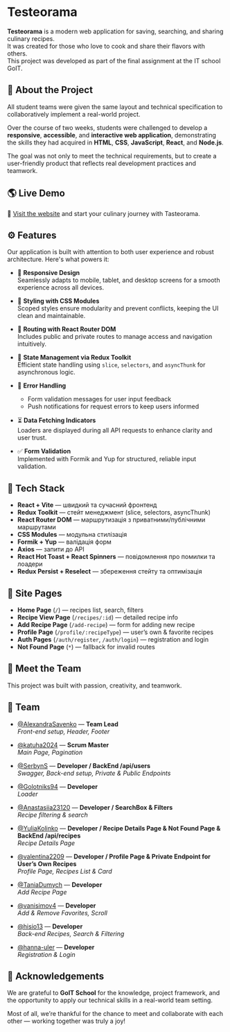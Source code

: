 # Testeorama

**Testeorama** is a modern web application for saving, searching, and sharing culinary recipes.  
It was created for those who love to cook and share their flavors with others.  
This project was developed as part of the final assignment at the IT school GoIT.

## 📌 About the Project

All student teams were given the same layout and technical specification to collaboratively implement a real-world project.

Over the course of two weeks, students were challenged to develop a **responsive**, **accessible**, and **interactive web application**, demonstrating the skills they had acquired in **HTML**, **CSS**, **JavaScript**, **React**, and **Node.js**.

The goal was not only to meet the technical requirements, but to create a user-friendly product that reflects real development practices and teamwork.


## 🌎 Live Demo
🚀 [Visit the website](https://cavabanga-fe-beta.vercel.app/) and start your culinary journey with Tasteorama.

## ⚙️ Features 

Our application is built with attention to both user experience and robust architecture. Here's what powers it:

- 📱 **Responsive Design**  
  Seamlessly adapts to mobile, tablet, and desktop screens for a smooth experience across all devices.

- 🎨 **Styling with CSS Modules**  
  Scoped styles ensure modularity and prevent conflicts, keeping the UI clean and maintainable.

- 🧭 **Routing with React Router DOM**  
  Includes public and private routes to manage access and navigation intuitively.

- 🧠 **State Management via Redux Toolkit**  
  Efficient state handling using `slice`, `selectors`, and `asyncThunk` for asynchronous logic.

- 🚨 **Error Handling**  
  - Form validation messages for user input feedback  
  - Push notifications for request errors to keep users informed

- ⏳ **Data Fetching Indicators**  
  Loaders are displayed during all API requests to enhance clarity and user trust.

- ✅ **Form Validation**  
  Implemented with Formik and Yup for structured, reliable input validation.

## 🧰 Tech Stack

- **React + Vite** — швидкий та сучасний фронтенд
- **Redux Toolkit** — стейт менеджмент (slice, selectors, asyncThunk)
- **React Router DOM** — маршрутизація з приватними/публічними маршрутами
- **CSS Modules** — модульна стилізація
- **Formik + Yup** — валідація форм
- **Axios** — запити до API
- **React Hot Toast + React Spinners** — повідомлення про помилки та лоадери
- **Redux Persist + Reselect** — збереження стейту та оптимізація

## 📑 Site Pages

- **Home Page** (`/`) — recipes list, search, filters  
- **Recipe View Page** (`/recipes/:id`) — detailed recipe info  
- **Add Recipe Page** (`/add-recipe`) — form for adding new recipe  
- **Profile Page** (`/profile/:recipeType`) — user’s own & favorite recipes  
- **Auth Pages** (`/auth/register`, `/auth/login`) — registration and login  
- **Not Found Page** (`*`) — fallback for invalid routes  

## 🚀 Meet the Team  

This project was built with passion, creativity, and teamwork.  

## 👥 Team

- [@AlexandraSavenko](https://github.com/AlexandraSavenko) — **Team Lead**  
  _Front-end setup, Header, Footer_

- [@katuha2024](https://github.com/katuha2024) — **Scrum Master**  
  _Main Page, Pagination_

- [@SerbynS](https://github.com/SerbynS) — **Developer / BackEnd /api/users**  
  _Swagger, Back-end setup, Private & Public Endpoints_

- [@Golotniks94](https://github.com/Golotniks94) — **Developer**  
  _Loader_

- [@Anastasiia23120](https://github.com/Anastasiia23120) — **Developer / SearchBox & Filters**  
  _Recipe filtering & search_

- [@YuliaKolinko](https://github.com/YuliaKolinko) — **Developer / Recipe Details Page & Not Found Page & BackEnd /api/recipes**  
  _Recipe Details Page_

- [@valentina2209](https://github.com/valentina2209) — **Developer / Profile Page & Private Endpoint for User’s Own Recipes**  
  _Profile Page, Recipes List & Card_

- [@TaniaDumych](https://github.com/TaniaDumych) — **Developer**  
  _Add Recipe Page_

- [@vanisimov4](https://github.com/vanisimov4) — **Developer**  
  _Add & Remove Favorites, Scroll_

- [@hisio13](https://github.com/hisio13) — **Developer**  
  _Back-end Recipes, Search & Filtering_

- [@hanna-uler](https://github.com/hanna-uler) — **Developer**  
  _Registration & Login_


## 🙏 Acknowledgements  

We are grateful to **GoIT School** for the knowledge, project framework, and the opportunity to apply our technical skills in a real-world team setting.  

Most of all, we’re thankful for the chance to meet and collaborate with each other — working together was truly a joy!  
